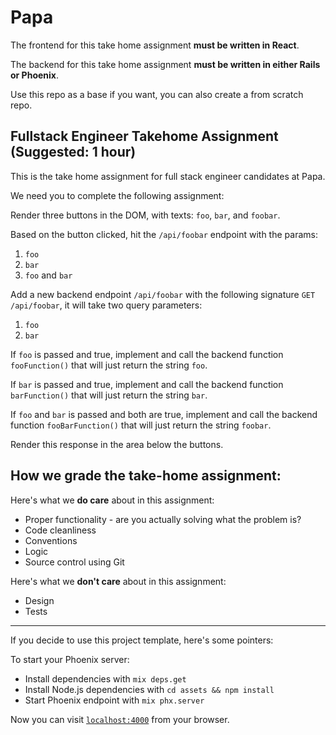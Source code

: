 # Papa

The frontend for this take home assignment **must be written in React**.

The backend for this take home assignment **must be written in either Rails or Phoenix**.

Use this repo as a base if you want, you can also create a from scratch repo.

## Fullstack Engineer Takehome Assignment (Suggested: 1 hour)

This is the take home assignment for full stack engineer candidates at Papa.

We need you to complete the following assignment:

Render three buttons in the DOM, with texts: `foo`, `bar`, and `foobar`.

Based on the button clicked, hit the `/api/foobar` endpoint with the params:

1. `foo`
2. `bar`
3. `foo` and `bar`

Add a new backend endpoint `/api/foobar` with the following signature `GET /api/foobar`,
it will take two query parameters:

1. `foo`
2. `bar`

If `foo` is passed and true, implement and call the backend function `fooFunction()` that will just
return the string `foo`.

If `bar` is passed and true, implement and call the backend function `barFunction()` that will just
return the string `bar`.

If `foo` and `bar` is passed and both are true, implement and call the backend function
`fooBarFunction()` that will just return the string `foobar`.

Render this response in the area below the buttons.

## How we grade the take-home assignment:

Here's what we **do care** about in this assignment:

- Proper functionality - are you actually solving what the problem is?
- Code cleanliness
- Conventions
- Logic
- Source control using Git

Here's what we **don't care** about in this assignment:

- Design
- Tests

---

If you decide to use this project template, here's some pointers:

To start your Phoenix server:

- Install dependencies with `mix deps.get`
- Install Node.js dependencies with `cd assets && npm install`
- Start Phoenix endpoint with `mix phx.server`

Now you can visit [`localhost:4000`](http://localhost:4000) from your browser.
